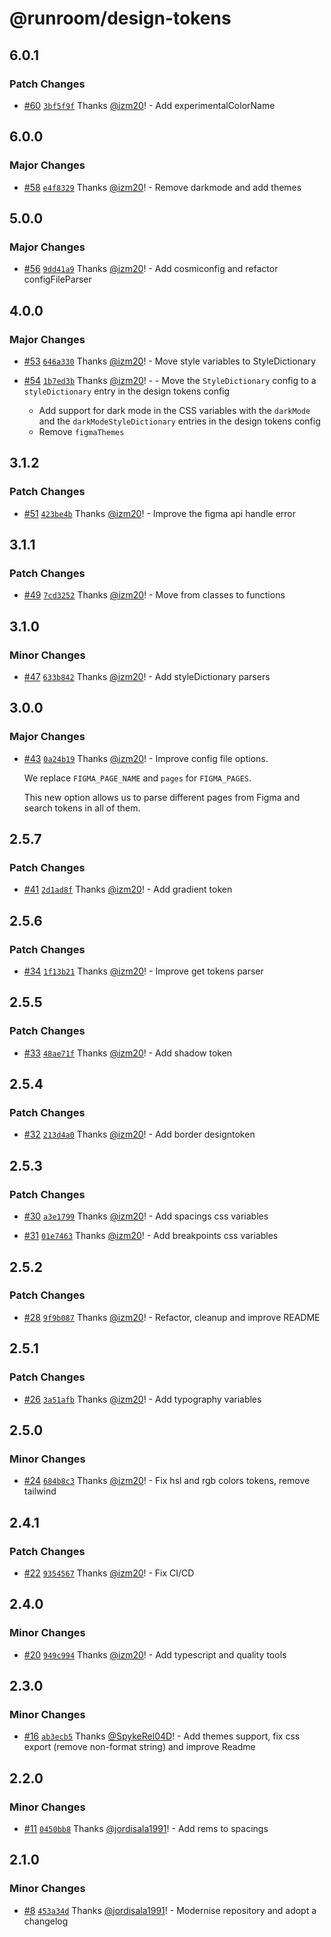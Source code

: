 # @runroom/design-tokens

## 6.0.1

### Patch Changes

- [#60](https://github.com/Runroom/design-tokens/pull/60)
  [`3bf5f9f`](https://github.com/Runroom/design-tokens/commit/3bf5f9f0ae66ddb5083c475f4689b4ef4e13c64e)
  Thanks [@izm20](https://github.com/izm20)! - Add experimentalColorName

## 6.0.0

### Major Changes

- [#58](https://github.com/Runroom/design-tokens/pull/58)
  [`e4f8329`](https://github.com/Runroom/design-tokens/commit/e4f83298b6bfa91cf4e38100f7cb2eed07624f8d)
  Thanks [@izm20](https://github.com/izm20)! - Remove darkmode and add themes

## 5.0.0

### Major Changes

- [#56](https://github.com/Runroom/design-tokens/pull/56)
  [`9dd41a9`](https://github.com/Runroom/design-tokens/commit/9dd41a9514caca6c33813d1088021ec133649d1a)
  Thanks [@izm20](https://github.com/izm20)! - Add cosmiconfig and refactor configFileParser

## 4.0.0

### Major Changes

- [#53](https://github.com/Runroom/design-tokens/pull/53)
  [`646a330`](https://github.com/Runroom/design-tokens/commit/646a330f78cf9678cd1a37d44fda1568d0bf4ec9)
  Thanks [@izm20](https://github.com/izm20)! - Move style variables to StyleDictionary

- [#54](https://github.com/Runroom/design-tokens/pull/54)
  [`1b7ed3b`](https://github.com/Runroom/design-tokens/commit/1b7ed3b5a2edfc60ecd9af50103b7192ec457456)
  Thanks [@izm20](https://github.com/izm20)! - - Move the `StyleDictionary` config to a
  `styleDictionary` entry in the design tokens config
  - Add support for dark mode in the CSS variables with the `darkMode` and the
    `darkModeStyleDictionary` entries in the design tokens config
  - Remove `figmaThemes`

## 3.1.2

### Patch Changes

- [#51](https://github.com/Runroom/design-tokens/pull/51)
  [`423be4b`](https://github.com/Runroom/design-tokens/commit/423be4b5d56664fe345b1a65ed38f13a3d5f8fa2)
  Thanks [@izm20](https://github.com/izm20)! - Improve the figma api handle error

## 3.1.1

### Patch Changes

- [#49](https://github.com/Runroom/design-tokens/pull/49)
  [`7cd3252`](https://github.com/Runroom/design-tokens/commit/7cd325240371f33a3f20a8f7123147d2e8cb6be1)
  Thanks [@izm20](https://github.com/izm20)! - Move from classes to functions

## 3.1.0

### Minor Changes

- [#47](https://github.com/Runroom/design-tokens/pull/47)
  [`633b842`](https://github.com/Runroom/design-tokens/commit/633b842dc14f6336d8bbf18c11bcde762467b1f1)
  Thanks [@izm20](https://github.com/izm20)! - Add styleDictionary parsers

## 3.0.0

### Major Changes

- [#43](https://github.com/Runroom/design-tokens/pull/43)
  [`0a24b19`](https://github.com/Runroom/design-tokens/commit/0a24b19b8c90428f2d2825c43ab2167cc8e95147)
  Thanks [@izm20](https://github.com/izm20)! - Improve config file options.

  We replace `FIGMA_PAGE_NAME` and `pages` for `FIGMA_PAGES`.

  This new option allows us to parse different pages from Figma and search tokens in all of them.

## 2.5.7

### Patch Changes

- [#41](https://github.com/Runroom/design-tokens/pull/41)
  [`2d1ad8f`](https://github.com/Runroom/design-tokens/commit/2d1ad8f4d2552a523a672dc536dff950930517a5)
  Thanks [@izm20](https://github.com/izm20)! - Add gradient token

## 2.5.6

### Patch Changes

- [#34](https://github.com/Runroom/design-tokens/pull/34)
  [`1f13b21`](https://github.com/Runroom/design-tokens/commit/1f13b21cb29f93466fbd9293b71356ade59ab3c8)
  Thanks [@izm20](https://github.com/izm20)! - Improve get tokens parser

## 2.5.5

### Patch Changes

- [#33](https://github.com/Runroom/design-tokens/pull/33)
  [`48ae71f`](https://github.com/Runroom/design-tokens/commit/48ae71f5a3943b3b0bacf22ecbb926b7f5b9e641)
  Thanks [@izm20](https://github.com/izm20)! - Add shadow token

## 2.5.4

### Patch Changes

- [#32](https://github.com/Runroom/design-tokens/pull/32)
  [`213d4a0`](https://github.com/Runroom/design-tokens/commit/213d4a04ef44d643c2391e4af0d156d66cd13d61)
  Thanks [@izm20](https://github.com/izm20)! - Add border designtoken

## 2.5.3

### Patch Changes

- [#30](https://github.com/Runroom/design-tokens/pull/30)
  [`a3e1799`](https://github.com/Runroom/design-tokens/commit/a3e1799a76a0d1b8d73e6d9c37441cb5dbf4eb38)
  Thanks [@izm20](https://github.com/izm20)! - Add spacings css variables

- [#31](https://github.com/Runroom/design-tokens/pull/31)
  [`01e7463`](https://github.com/Runroom/design-tokens/commit/01e7463e34345e931fbe9584088437c6296ab08e)
  Thanks [@izm20](https://github.com/izm20)! - Add breakpoints css variables

## 2.5.2

### Patch Changes

- [#28](https://github.com/Runroom/design-tokens/pull/28)
  [`9f9b087`](https://github.com/Runroom/design-tokens/commit/9f9b087085d9b84fc8dbfac6d9c4e3dab80769e4)
  Thanks [@izm20](https://github.com/izm20)! - Refactor, cleanup and improve README

## 2.5.1

### Patch Changes

- [#26](https://github.com/Runroom/design-tokens/pull/26)
  [`3a51afb`](https://github.com/Runroom/design-tokens/commit/3a51afb6ff585e147dc1d7a67c3c842dabdf2ab5)
  Thanks [@izm20](https://github.com/izm20)! - Add typography variables

## 2.5.0

### Minor Changes

- [#24](https://github.com/Runroom/design-tokens/pull/24)
  [`684b8c3`](https://github.com/Runroom/design-tokens/commit/684b8c37b097ce96bbb573ed5ebfa733e8c398dd)
  Thanks [@izm20](https://github.com/izm20)! - Fix hsl and rgb colors tokens, remove tailwind

## 2.4.1

### Patch Changes

- [#22](https://github.com/Runroom/design-tokens/pull/22)
  [`9354567`](https://github.com/Runroom/design-tokens/commit/93545677d1392085bfac224b8364772465f216da)
  Thanks [@izm20](https://github.com/izm20)! - Fix CI/CD

## 2.4.0

### Minor Changes

- [#20](https://github.com/Runroom/design-tokens/pull/20)
  [`949c994`](https://github.com/Runroom/design-tokens/commit/949c99473c10943cb2c0edf5195dcf557f7ce0bd)
  Thanks [@izm20](https://github.com/izm20)! - Add typescript and quality tools

## 2.3.0

### Minor Changes

- [#16](https://github.com/Runroom/design-tokens/pull/16)
  [`ab3ecb5`](https://github.com/Runroom/design-tokens/commit/ab3ecb565d51a3a67556ab653ac66dbf0de831fb)
  Thanks [@SpykeRel04D](https://github.com/SpykeRel04D)! - Add themes support, fix css export
  (remove non-format string) and improve Readme

## 2.2.0

### Minor Changes

- [#11](https://github.com/Runroom/design-tokens/pull/11)
  [`0450bb8`](https://github.com/Runroom/design-tokens/commit/0450bb8f774a188dbf1bd74540477b56bd4374d2)
  Thanks [@jordisala1991](https://github.com/jordisala1991)! - Add rems to spacings

## 2.1.0

### Minor Changes

- [#8](https://github.com/Runroom/design-tokens/pull/8)
  [`453a34d`](https://github.com/Runroom/design-tokens/commit/453a34d7aea02751d856111fca77fe5cba48fea5)
  Thanks [@jordisala1991](https://github.com/jordisala1991)! - Modernise repository and adopt a
  changelog
